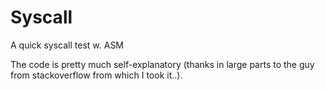 # Syscall
A quick syscall test w. ASM

The code is pretty much self-explanatory (thanks in large parts to the guy from stackoverflow from which I took it..).
